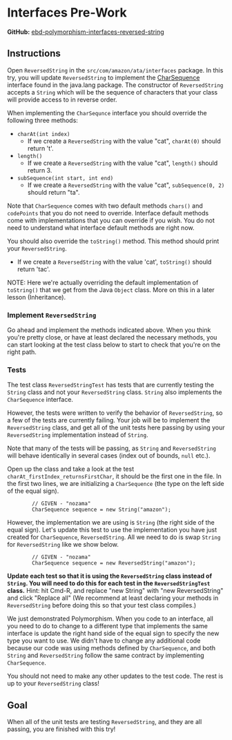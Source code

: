 # Interfaces Pre-Work

**GitHub:** [ebd-polymorphism-interfaces-reversed-string](https://github.com/LambdaSchool/ebd-polymorphism-interfaces-reversed-string)

## Instructions 
Open `ReversedString` in the `src/com/amazon/ata/interfaces` package. In this try, you will update
`ReversedString` to implement the [CharSequence](https://docs.oracle.com/javase/8/docs/api/java/lang/CharSequence.html) 
interface found in the java.lang package. The constructor of `ReversedString` accepts a `String` which will 
be the sequence of characters that your class will provide access to in reverse order.

When implementing the `CharSequnce` interface you should override the following three methods:
- `charAt(int index)`
  - If we create a `ReversedString` with the value "cat", `charAt(0)` should return 't'.
- `length()`
  - If we create a `ReversedString` with the value "cat", `length()` should return 3.
- `subSequence(int start, int end)`
  - If we create a `ReversedString` with the value "cat", `subSequence(0, 2)` should return "ta".

Note that `CharSequence` comes with two default methods `chars()` and `codePoints` that you do not need to override.
Interface default methods come with implementations that you can override if you wish. You do not need to understand
what interface default methods are right now.

You should also override the `toString()` method. This method should print your `ReversedString`.
  - If we create a `ReversedString` with the value 'cat', `toString()` should return 'tac'.

NOTE: Here we're actually overriding the default implementation of `toString()` that
we get from the Java `Object` class. More on this in a later lesson (Inheritance).

### Implement `ReversedString`

Go ahead and implement the methods indicated above. When you think you're pretty
close, or have at least declared the necessary methods, you can start looking
at the test class below to start to check that you're on the right path.

### Tests

The test class `ReversedStringTest` has tests that are currently testing the `String` class and not your 
`ReversedString` class. `String` also implements the `CharSequence` interface.

However, the tests were written to verify the behavior of `ReversedString`,
so a few of the tests are currently failing. Your job will be to implement
the `ReversedString` class, and get all of the unit tests here passing
by using your `ReversedString` implementation instead of `String`.

Note that many of the tests will be passing, as `String` and `ReversedString`
will behave identically in several cases (index out of bounds, `null` etc.).

Open up the class and take a look at the test `charAt_firstIndex_returnsFirstChar`,
it should be the first one in the file. In the first two lines, we are
initializing a `CharSequence` (the type on the left side of the equal sign).
```
        // GIVEN - "nozama"
        CharSequence sequence = new String("amazon");
```
However, the implementation we are using is `String` (the right side of the equal sign). Let's update this test to use
the implementation you have just created for `CharSequence`, `ReversedString`. All we need to do is swap `String` for 
`ReversedString` like we show below. 
```
        // GIVEN - "nozama"
        CharSequence sequence = new ReversedString("amazon");
```

**Update each test so that it is using the `ReversedString` class instead of `String`.
You will need to do this for each test in the `ReversedStringTest` class.** Hint:
hit Cmd-R, and replace "new String" with "new ReversedString" and click "Replace all"
(We recommend at least declaring your methods in `ReversedString` before doing this
so that your test class compiles.)

We just demonstrated Polymorphism. When you code to an interface, all you need to do to change to a different type that
implements the same interface is update the right hand side of the equal sign to specify the new type you want to use.
We didn't have to change any additional code because our code was using methods defined by `CharSequence`, and both 
`String` and `ReversedString` follow the same contract by implementing `CharSequence`.

You should not need to make any other updates to the test code. The rest is up to your
`ReversedString` class!

## Goal

When all of the unit tests are testing `ReversedString`, and they are all
passing, you are finished with this try!
